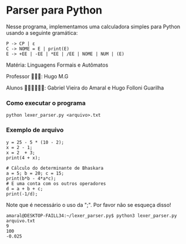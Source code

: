 # Parser para Python
Nesse programa, implementamos uma calculadora simples para Python usando a seguinte gramática:

```
P -> CP | ε
C -> NOME = E | print(E)
E -> +EE | -EE | *EE | /EE | NOME | NUM | (E)

```

Matéria: Linguagens Formais e Autômatos

Professor 👨🏻‍🏫: Hugo M.G

Alunos 👨🏾‍🎓👨🏻‍🎓: Gabriel Vieira do Amaral e Hugo Folloni Guarilha

### Como executar o programa
```
python lexer_parser.py <arquivo>.txt
```

### Exemplo de arquivo
```
y = 25 - 5 * (10 - 2); 
x = 2 - 1; 
x = 2  + 3; 
print(4 + x);

# Cálculo do determinante de Bhaskara
a = 5; b = 20; c = 15;
print(b*b - 4*a*c);
# E uma conta com os outros operadores
d = a + b + c;
print(-1/d);
```
Note que é necessário o uso da ";". Por favor não se esqueça disso!
```
amaral@DESKTOP-FAILL34:~/lexer_parser.py$ python3 lexer_parser.py arquivo.txt
9
100
-0.025
```



